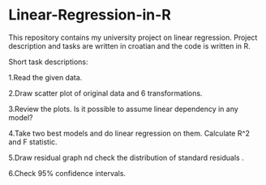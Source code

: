 # Linear-Regression-in-R
This repository contains my university project on linear regression. Project description and tasks are written in croatian and the code is written in R.

Short task descriptions:

1.Read the given data.

2.Draw scatter plot of original data and 6 transformations. 

3.Review the plots. Is it possible to assume linear dependency in any model?

4.Take two best models and do linear regression on them. Calculate R^2 and F statistic.

5.Draw residual graph nd check the distribution of standard residuals .

6.Check 95% confidence intervals.
